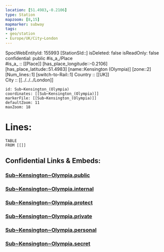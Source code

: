 ```yaml
---
location: [51.4983,-0.2106] 
type: Station 
mapzoom: [8,15] 
mapmarker: subway 
tags:
- geo/station
- Europe/UK/City~London
---
```

SpocWebEntityId: 155993
[StationSId::] 
isDeleted: false
isReadOnly: false
confidential: public
#is_a_/Place  
#is_a_ :: [[Place]] 
[has_place_longitude::-0.2106] 
[has_place_latitude::51.4983] 
[name::Kensington (Olympia)] 
[zone::2] 
[Num_lines::1] 
[switch-to-Rail::1] 
Country :: [[UK]]  
City :: [[../../../London]]  


```leaflet
id: Sub~Kensington_(Olympia)
coordinates: [[Sub~Kensington_(Olympia)]] 
markerFile: [[Sub~Kensington_(Olympia)]] 
defaultZoom: 11 
maxZoom: 18
```


# Lines: 
```dataview
TABLE 
FROM [[]] 
```


## Confidential Links & Embeds: 

### [Sub~Kensington~Olympia.public](/_public/\Earth\Continent\Europe\Europe~North\UK\England\Regions~England\London,Greater\cities~GreaterLondon\Underground\StationSub~Kensington~Olympia.public.md) 

### [Sub~Kensington~Olympia.internal](/_internal/\Earth\Continent\Europe\Europe~North\UK\England\Regions~England\London,Greater\cities~GreaterLondon\Underground\StationSub~Kensington~Olympia.internal.md) 

### [Sub~Kensington~Olympia.protect](/_protect/\Earth\Continent\Europe\Europe~North\UK\England\Regions~England\London,Greater\cities~GreaterLondon\Underground\StationSub~Kensington~Olympia.protect.md) 

### [Sub~Kensington~Olympia.private](/_private/\Earth\Continent\Europe\Europe~North\UK\England\Regions~England\London,Greater\cities~GreaterLondon\Underground\StationSub~Kensington~Olympia.private.md) 

### [Sub~Kensington~Olympia.personal](/_personal/\Earth\Continent\Europe\Europe~North\UK\England\Regions~England\London,Greater\cities~GreaterLondon\Underground\StationSub~Kensington~Olympia.personal.md) 

### [Sub~Kensington~Olympia.secret](/_secret/\Earth\Continent\Europe\Europe~North\UK\England\Regions~England\London,Greater\cities~GreaterLondon\Underground\StationSub~Kensington~Olympia.secret.md)

